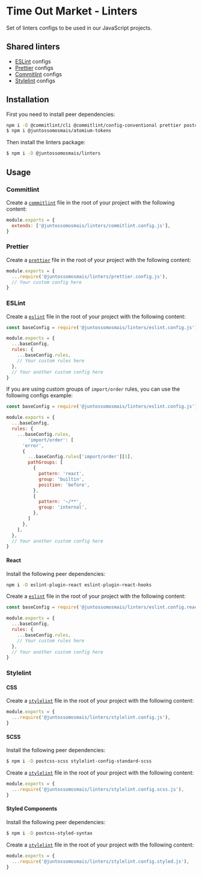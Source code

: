 # Time Out Market - Linters

Set of linters configs to be used in our JavaScript projects.

## Shared linters

- [ESLint](https://eslint.org/) configs
- [Prettier](https://prettier.io/) configs
- [Commitlint](https://commitlint.js.org/) configs
- [Stylelint](https://stylelint.io/) configs

## Installation

First you need to install peer dependencies:

```bash
npm i -D @commitlint/cli @commitlint/config-conventional prettier postcss stylelint stylelint-config-recommended stylelint-order eslint eslint-import-resolver-typescript eslint-import-resolver-babel-plugin-root-import eslint-plugin-import eslint-plugin-sonarjs @typescript-eslint/eslint-plugin @typescript-eslint/parser
$ npm i @juntossomosmais/atomium-tokens
```

Then install the linters package:

```bash
$ npm i -D @juntossomosmais/linters
```

## Usage

### Commitlint

Create a [`commitlint`](https://commitlint.js.org/) file in the root of your project with the following content:

```js
module.exports = {
  extends: ['@juntossomosmais/linters/commitlint.config.js'],
}
```

### Prettier

Create a [`prettier`](https://prettier.io/) file in the root of your project with the following content:

```js
module.exports = {
  ...require('@juntossomosmais/linters/prettier.config.js'),
  // Your custom config here
}
```

### ESLint

Create a [`eslint`](https://eslint.org/) file in the root of your project with the following content:

```js
const baseConfig = require('@juntossomosmais/linters/eslint.config.js')

module.exports = {
  ...baseConfig,
  rules: {
    ...baseConfig.rules,
    // Your custom rules here
  },
  // Your another custom config here
}
```

If you are using custom groups of `import/order` rules, you can use the following configs example:

```js
const baseConfig = require('@juntossomosmais/linters/eslint.config.js')

module.exports = {
  ...baseConfig,
  rules: {
    ...baseConfig.rules,
        'import/order': [
      'error',
      {
        ...baseConfig.rules['import/order'][1],
        pathGroups: [
          {
            pattern: 'react',
            group: 'builtin',
            position: 'before',
          },
          {
            pattern: '~/**',
            group: 'internal',
          },
        ]
      },
    ],
  },
  // Your another custom config here
}
```

#### React

Install the following peer dependencies:

```bash
npm i -D eslint-plugin-react eslint-plugin-react-hooks
```

Create a [`eslint`](https://eslint.org/) file in the root of your project with the following content:

```js
const baseConfig = require('@juntossomosmais/linters/eslint.config.react.js')

module.exports = {
  ...baseConfig,
  rules: {
    ...baseConfig.rules,
    // Your custom rules here
  },
  // Your another custom config here
}
```

### Stylelint

#### CSS

Create a [`stylelint`](https://stylelint.io/) file in the root of your project with the following content:

```js
module.exports = {
  ...require('@juntossomosmais/linters/stylelint.config.js'),
}
```

#### SCSS

Install the following peer dependencies:

```bash
$ npm i -D postcss-scss stylelint-config-standard-scss
```

Create a [`stylelint`](https://stylelint.io/) file in the root of your project with the following content:

```js
module.exports = {
  ...require('@juntossomosmais/linters/stylelint.config.scss.js'),
}
```

#### Styled Components

Install the following peer dependencies:

```bash
$ npm i -D postcss-styled-syntax
```

Create a [`stylelint`](https://stylelint.io/) file in the root of your project with the following content:

```js
module.exports = {
  ...require('@juntossomosmais/linters/stylelint.config.styled.js'),
}
```

